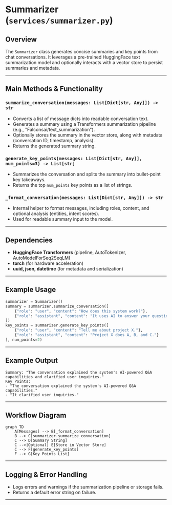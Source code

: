 # Summarizer (`services/summarizer.py`)

## Overview

The `Summarizer` class generates concise summaries and key points from chat conversations. It leverages a pre-trained HuggingFace text summarization model and optionally interacts with a vector store to persist summaries and metadata.

---

## Main Methods & Functionality

### `summarize_conversation(messages: List[Dict[str, Any]]) -> str`
- Converts a list of message dicts into readable conversation text.
- Generates a summary using a Transformers summarization pipeline (e.g., "Falconsai/text_summarization").
- Optionally stores the summary in the vector store, along with metadata (conversation ID, timestamp, analysis).
- Returns the generated summary string.

### `generate_key_points(messages: List[Dict[str, Any]], num_points=3) -> List[str]`
- Summarizes the conversation and splits the summary into bullet-point key takeaways.
- Returns the top `num_points` key points as a list of strings.

### `_format_conversation(messages: List[Dict[str, Any]]) -> str`
- Internal helper to format messages, including roles, content, and optional analysis (entities, intent scores).
- Used for readable summary input to the model.

---

## Dependencies
- **HuggingFace Transformers** (pipeline, AutoTokenizer, AutoModelForSeq2SeqLM)
- **torch** (for hardware acceleration)
- **uuid, json, datetime** (for metadata and serialization)

---

## Example Usage

```python
summarizer = Summarizer()
summary = summarizer.summarize_conversation([
    {"role": "user", "content": "How does this system work?"},
    {"role": "assistant", "content": "It uses AI to answer your questions."}
])
key_points = summarizer.generate_key_points([
    {"role": "user", "content": "Tell me about project X."},
    {"role": "assistant", "content": "Project X does A, B, and C."}
], num_points=2)
```

---

## Example Output

```
Summary: "The conversation explained the system's AI-powered Q&A capabilities and clarified user inquiries."
Key Points:
- "The conversation explained the system's AI-powered Q&A capabilities."
- "It clarified user inquiries."
```

---

## Workflow Diagram

```mermaid
graph TD
    A[Messages] --> B[_format_conversation]
    B --> C[summarizer.summarize_conversation]
    C --> D[Summary String]
    C -->|Optional| E[Store in Vector Store]
    C --> F[generate_key_points]
    F --> G[Key Points List]
```

---

## Logging & Error Handling
- Logs errors and warnings if the summarization pipeline or storage fails.
- Returns a default error string on failure.

---

